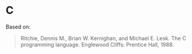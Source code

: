 # C

Based on:

> Ritchie, Dennis M., Brian W. Kernighan, and Michael E. Lesk. The C programming language. Englewood Cliffs: Prentice Hall, 1988.
